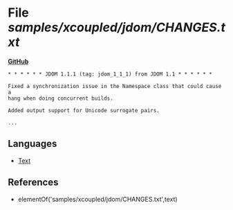 # File _samples/xcoupled/jdom/CHANGES.txt_
**[GitHub](https://github.com/softlang/yas/blob/master/samples/xcoupled/jdom/CHANGES.txt)**
```
* * * * * * JDOM 1.1.1 (tag: jdom_1_1_1) from JDOM 1.1 * * * * * *

Fixed a synchronization issue in the Namespace class that could cause a
hang when doing concurrent builds.

Added output support for Unicode surrogate pairs.

...
```

## Languages
* [Text](../languages/Text.md)

## References
* elementOf('samples/xcoupled/jdom/CHANGES.txt',text)
